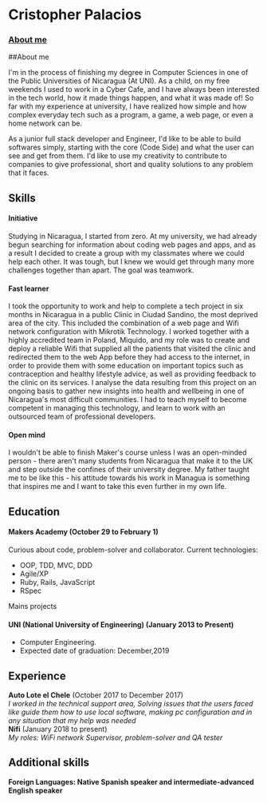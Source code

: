 # Cristopher Palacios

### [About me](#About)
<!-- A sentence about who and what you are. Then a sentence about what you've achieved. And then a sentence about what you're looking for: what you would ideally be doing, with whom and in what environment. -->

##About me

I'm in the process of finishing my degree in Computer Sciences in one of the Public Universities of Nicaragua (At UNI). As a child, on my free weekends I used to work in a Cyber Cafe, and I have always been interested in the tech world, how it made things happen, and what it was made of! So far with my experience at university, I have realized how simple and how complex everyday tech such as a program, a game, a web page, or even a home network can be.

As a junior full stack developer and Engineer, I'd like to be able to build softwares simply, starting with the core (Code Side) and what the user can see and get from them. I'd like to use my creativity to contribute to companies to give professional, short and quality solutions to any problem that it faces.

## Skills

#### Initiative
<!-- Descriptive paragraph of how capable you are at this skill and, if relevant, how it has developed.

- Experience
- Achievements
- Evidence -->

Studying in Nicaragua, I started from zero. At my university, we had already begun searching for information about coding web pages and apps, and as a result I decided to create a group with my classmates where we could help each other. It was tough, but I knew we would get through many more challenges together than apart. The goal was teamwork. 

#### Fast learner
<!-- Descriptive paragraph of how capable you are at this skill and, if relevant, how it has developed.

- I achieved A during my work at B (job, or otherwise)
- I contributed to the growth of X while doing Y (job, or otherwise)
- I built this, made this, broke this, fixed this, etc.
- A link to some on-line evidence (blogs, videos, articles, etc.) -->
I took the opportunity to work and help to complete a tech project in six months in Nicaragua in a public Clinic in Ciudad Sandino, the most deprived area of the city. This included the combination of a web page and Wifi network configuration with Mikrotik Technology. I worked together with a highly accredited team in Poland, Miquido, and my role was to create and deploy a reliable Wifi that supplied all the patients that visited the clinic and redirected them to the web App before they had access to the internet, in order to provide them with some education on important topics such as contraception and healthy lifestyle advice, as well as providing feedback to the clinic on its services. I analyse the data resulting from this project on an ongoing basis to gather new insights into health and wellbeing in one of Nicaragua's most difficult communities. I had to teach myself to become competent in managing this technology, and learn to work with an outsourced team of professional developers.

#### Open mind

I wouldn't be able to finish Maker's course unless I was an open-minded person - there aren't many students from Nicaragua that make it to the UK and step outside the confines of their university degree. My father taught me to be like this - his attitude towards his work in Managua is something that inspires me and I want to take this even further in my own life.

## Education

#### Makers Academy (October 29 to February 1)
<!-- - Curious and passionate about code. [PROVIDE EVIDENCE]
- Fast, independent learner [PROVIDE EVIDENCE]
- Great collaborator [PROVIDE EVIDENCE]

- OOP, TDD, MVC, DDD
- Agile/XP
- Ruby, Rails, JavaScript
- RSpec, Jasmine -->

Curious about code, problem-solver and collaborator. Current technologies:

- OOP, TDD, MVC, DDD
- Agile/XP
- Ruby, Rails, JavaScript
- RSpec
<p align="justify">
  Mains projects
</p>



#### UNI (National University of Engineering) (January 2013 to Present)

- Computer Engineering.
- Expected date of graduation: December,2019

## Experience

**Auto Lote el Chele** (October 2017 to December 2017)    
*I worked in the technical support area, Solving issues that the users faced like guide them how to use local software, making pc configuration and in any situation that my help was needed*  
**Nifi** (January 2018 to present)   
*My roles: WiFi network Supervisor, problem-solver and QA tester*  

## Additional skills

**Foreign Languages: Native Spanish speaker and intermediate-advanced English speaker**